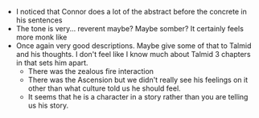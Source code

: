 - I noticed that Connor does a lot of the abstract before the concrete in his sentences
- The tone is very... reverent maybe? Maybe somber? It certainly feels more monk like
- Once again very good descriptions. Maybe give some of that to Talmid and his thoughts. I don't feel like I know much about Talmid 3 chapters in that sets him apart. 
	- There was the zealous fire interaction
	- There was the Ascension but we didn't really see his feelings on it other than what culture told us he should feel.
	- It seems that he is a character in a story rather than you are telling us his story.